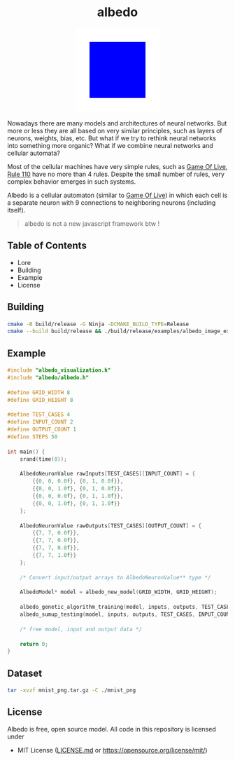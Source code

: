 <h1 align="center" id="title">albedo</h1>

<p align="center"><img src="https://github.com/Maksasj/albedo/blob/master/logo.gif" alt="project-image"></p>

Nowadays there are many models and architectures of neural networks. But more or less they are all based on very similar principles, such as layers of neurons, weights, bias, etc. But what if we try to rethink neural networks into something more organic? What if we combine neural networks and cellular automata?

Most of the cellular machines have very simple rules, such as [Game Of Live](https://en.wikipedia.org/wiki/Conway%27s_Game_of_Life), [Rule 110](https://en.wikipedia.org/wiki/Rule_110) have no more than 4 rules. Despite the small number of rules, very complex behavior emerges in such systems.

Albedo is a cellular automaton (similar to [Game Of Live](https://en.wikipedia.org/wiki/Conway%27s_Game_of_Life)) in which each cell is a separate neuron with 9 connections to neighboring neurons (including itself).

> albedo is not a new javascript framework btw !

## Table of Contents
- Lore
- Building
- Example
- License

## Building
```bash
cmake -B build/release -G Ninja -DCMAKE_BUILD_TYPE=Release
cmake --build build/release && ./build/release/examples/albedo_image_example
```

## Example
```c
#include "albedo_visualization.h"
#include "albedo/albedo.h"

#define GRID_WIDTH 8
#define GRID_HEIGHT 8

#define TEST_CASES 4
#define INPUT_COUNT 2
#define OUTPUT_COUNT 1
#define STEPS 50

int main() {
    srand(time(0));

    AlbedoNeuronValue rawInputs[TEST_CASES][INPUT_COUNT] = {
        {{0, 0, 0.0f}, {0, 1, 0.0f}},
        {{0, 0, 1.0f}, {0, 1, 0.0f}},
        {{0, 0, 0.0f}, {0, 1, 1.0f}},
        {{0, 0, 1.0f}, {0, 1, 1.0f}}
    };

    AlbedoNeuronValue rawOutputs[TEST_CASES][OUTPUT_COUNT] = {
        {{7, 7, 0.0f}},
        {{7, 7, 0.0f}},
        {{7, 7, 0.0f}},
        {{7, 7, 1.0f}}
    };

    /* Convert input/output arrays to AlbedoNeuronValue** type */

    AlbedoModel* model = albedo_new_model(GRID_WIDTH, GRID_HEIGHT);

    albedo_genetic_algorithm_training(model, inputs, outputs, TEST_CASES, INPUT_COUNT, OUTPUT_COUNT, 0.004, STEPS);
    albedo_sumup_testing(model, inputs, outputs, TEST_CASES, INPUT_COUNT, OUTPUT_COUNT, STEPS);

    /* free model, input and output data */

    return 0;
}
```

## Dataset
```bash
tar -xvzf mnist_png.tar.gz -C ./mnist_png
```

## License
Albedo is free, open source model. All code in this repository is licensed under
- MIT License ([LICENSE.md](https://github.com/Maksasj/albedo/blob/master/LICENSE.md) or https://opensource.org/license/mit/)
